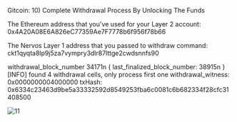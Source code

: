 Gitcoin: 10) Complete Withdrawal Process By Unlocking The Funds

The Ethereum address that you've used for your Layer 2 account: 0x4A20A08E6A826eC77359Ae7F7778b6f956f78b66

The Nervos Layer 1 address that you passed to withdraw command: ckt1qyqta8lp9j5za7vympry3dlr87lttge2cwdsnnfs90

withdrawal_block_number 34171n { last_finalized_block_number: 38915n }
[INFO] found 4 withdrawal cells, only process first one
withdrawal_witness: 0x0000000004000000
txHash: 0x6334c23463d9be5a33332592d8549253fba6c0081c6b682334f28cfc31408500

![11](https://user-images.githubusercontent.com/44841666/131632643-41d00d39-40ee-4e02-b325-49885d9e69ce.jpg)

